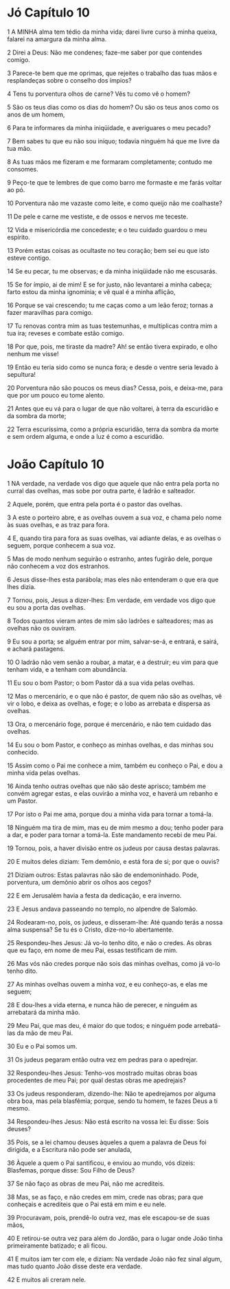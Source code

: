 # Jó Capítulo 10

1	A MINHA alma tem tédio da minha vida; darei livre curso à minha queixa, falarei na amargura da minha alma.

2	Direi a Deus: Não me condenes; faze-me saber por que contendes comigo.

3	Parece-te bem que me oprimas, que rejeites o trabalho das tuas mãos e resplandeças sobre o conselho dos ímpios?

4	Tens tu porventura olhos de carne? Vês tu como vê o homem?

5	São os teus dias como os dias do homem? Ou são os teus anos como os anos de um homem,

6	Para te informares da minha iniqüidade, e averiguares o meu pecado?

7	Bem sabes tu que eu não sou iníquo; todavia ninguém há que me livre da tua mão.

8	As tuas mãos me fizeram e me formaram completamente; contudo me consomes.

9	Peço-te que te lembres de que como barro me formaste e me farás voltar ao pó.

10	Porventura não me vazaste como leite, e como queijo não me coalhaste?

11	De pele e carne me vestiste, e de ossos e nervos me teceste.

12	Vida e misericórdia me concedeste; e o teu cuidado guardou o meu espírito.

13	Porém estas coisas as ocultaste no teu coração; bem sei eu que isto esteve contigo.

14	Se eu pecar, tu me observas; e da minha iniqüidade não me escusarás.

15	Se for ímpio, ai de mim! E se for justo, não levantarei a minha cabeça; farto estou da minha ignomínia; e vê qual é a minha aflição,

16	Porque se vai crescendo; tu me caças como a um leão feroz; tornas a fazer maravilhas para comigo.

17	Tu renovas contra mim as tuas testemunhas, e multiplicas contra mim a tua ira; reveses e combate estão comigo.

18	Por que, pois, me tiraste da madre? Ah! se então tivera expirado, e olho nenhum me visse!

19	Então eu teria sido como se nunca fora; e desde o ventre seria levado à sepultura!

20	Porventura não são poucos os meus dias? Cessa, pois, e deixa-me, para que por um pouco eu tome alento.

21	Antes que eu vá para o lugar de que não voltarei, à terra da escuridão e da sombra da morte;

22	Terra escuríssima, como a própria escuridão, terra da sombra da morte e sem ordem alguma, e onde a luz é como a escuridão.

# João Capítulo 10

1	NA verdade, na verdade vos digo que aquele que não entra pela porta no curral das ovelhas, mas sobe por outra parte, é ladrão e salteador.

2	Aquele, porém, que entra pela porta é o pastor das ovelhas.

3	A este o porteiro abre, e as ovelhas ouvem a sua voz, e chama pelo nome às suas ovelhas, e as traz para fora.

4	E, quando tira para fora as suas ovelhas, vai adiante delas, e as ovelhas o seguem, porque conhecem a sua voz.

5	Mas de modo nenhum seguirão o estranho, antes fugirão dele, porque não conhecem a voz dos estranhos.

6	Jesus disse-lhes esta parábola; mas eles não entenderam o que era que lhes dizia.

7	Tornou, pois, Jesus a dizer-lhes: Em verdade, em verdade vos digo que eu sou a porta das ovelhas.

8	Todos quantos vieram antes de mim são ladrões e salteadores; mas as ovelhas não os ouviram.

9	Eu sou a porta; se alguém entrar por mim, salvar-se-á, e entrará, e sairá, e achará pastagens.

10	O ladrão não vem senão a roubar, a matar, e a destruir; eu vim para que tenham vida, e a tenham com abundância.

11	Eu sou o bom Pastor; o bom Pastor dá a sua vida pelas ovelhas.

12	Mas o mercenário, e o que não é pastor, de quem não são as ovelhas, vê vir o lobo, e deixa as ovelhas, e foge; e o lobo as arrebata e dispersa as ovelhas.

13	Ora, o mercenário foge, porque é mercenário, e não tem cuidado das ovelhas.

14	Eu sou o bom Pastor, e conheço as minhas ovelhas, e das minhas sou conhecido.

15	Assim como o Pai me conhece a mim, também eu conheço o Pai, e dou a minha vida pelas ovelhas.

16	Ainda tenho outras ovelhas que não são deste aprisco; também me convém agregar estas, e elas ouvirão a minha voz, e haverá um rebanho e um Pastor.

17	Por isto o Pai me ama, porque dou a minha vida para tornar a tomá-la.

18	Ninguém ma tira de mim, mas eu de mim mesmo a dou; tenho poder para a dar, e poder para tornar a tomá-la. Este mandamento recebi de meu Pai.

19	Tornou, pois, a haver divisão entre os judeus por causa destas palavras.

20	E muitos deles diziam: Tem demônio, e está fora de si; por que o ouvis?

21	Diziam outros: Estas palavras não são de endemoninhado. Pode, porventura, um demônio abrir os olhos aos cegos?

22	E em Jerusalém havia a festa da dedicação, e era inverno.

23	E Jesus andava passeando no templo, no alpendre de Salomão.

24	Rodearam-no, pois, os judeus, e disseram-lhe: Até quando terás a nossa alma suspensa? Se tu és o Cristo, dize-no-lo abertamente.

25	Respondeu-lhes Jesus: Já vo-lo tenho dito, e não o credes. As obras que eu faço, em nome de meu Pai, essas testificam de mim.

26	Mas vós não credes porque não sois das minhas ovelhas, como já vo-lo tenho dito.

27	As minhas ovelhas ouvem a minha voz, e eu conheço-as, e elas me seguem;

28	E dou-lhes a vida eterna, e nunca hão de perecer, e ninguém as arrebatará da minha mão.

29	Meu Pai, que mas deu, é maior do que todos; e ninguém pode arrebatá-las da mão de meu Pai.

30	Eu e o Pai somos um.

31	Os judeus pegaram então outra vez em pedras para o apedrejar.

32	Respondeu-lhes Jesus: Tenho-vos mostrado muitas obras boas procedentes de meu Pai; por qual destas obras me apedrejais?

33	Os judeus responderam, dizendo-lhe: Não te apedrejamos por alguma obra boa, mas pela blasfêmia; porque, sendo tu homem, te fazes Deus a ti mesmo.

34	Respondeu-lhes Jesus: Não está escrito na vossa lei: Eu disse: Sois deuses?

35	Pois, se a lei chamou deuses àqueles a quem a palavra de Deus foi dirigida, e a Escritura não pode ser anulada,

36	Àquele a quem o Pai santificou, e enviou ao mundo, vós dizeis: Blasfemas, porque disse: Sou Filho de Deus?

37	Se não faço as obras de meu Pai, não me acrediteis.

38	Mas, se as faço, e não credes em mim, crede nas obras; para que conheçais e acrediteis que o Pai está em mim e eu nele.

39	Procuravam, pois, prendê-lo outra vez, mas ele escapou-se de suas mãos,

40	E retirou-se outra vez para além do Jordão, para o lugar onde João tinha primeiramente batizado; e ali ficou.

41	E muitos iam ter com ele, e diziam: Na verdade João não fez sinal algum, mas tudo quanto João disse deste era verdade.

42	E muitos ali creram nele.

